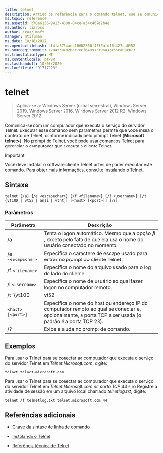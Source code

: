 ```yaml
---
title: telnet
description: Artigo de referência para o comando telnet, que se comunica com um computador que executa o serviço do servidor Telnet.
ms.topic: reference
ms.assetid: b70a6156-9413-4300-84ce-a34c467e2b4e
ms.author: lizross
author: eross-msft
manager: mtillman
ms.date: 10/16/2017
ms.openlocfilehash: cf4fa5754aec18662800f4536afd16a427ca0952
ms.sourcegitcommit: 720455aad2bac78cf64997d196a13f35ea0acb73
ms.translationtype: MT
ms.contentlocale: pt-BR
ms.lasthandoff: 10/05/2020
ms.locfileid: "91717923"
---
```

# <a name="telnet"></a>telnet

> Aplica-se a: Windows Server (canal semestral), Windows Server 2019, Windows Server 2016, Windows Server 2012 R2, Windows Server 2012

Comunica-se com um computador que executa o serviço do servidor Telnet. Executar esse comando sem parâmetros permite que você insira o contexto de Telnet, conforme indicado pelo prompt Telnet (**Microsoft telnet>**). No prompt de Telnet, você pode usar comandos Telnet para gerenciar o computador que executa o cliente Telnet.

> [!IMPORTANT]
> Você deve instalar o software cliente Telnet antes de poder executar este comando. Para obter mais informações, consulte [instalando o Telnet](/previous-versions/windows/it-pro/windows-server-2008-R2-and-2008/cc754293(v=ws.10)).

## <a name="syntax"></a>Sintaxe

```
telnet [/a] [/e <escapechar>] [/f <filename>] [/l <username>] [/t {vt100 | vt52 | ansi | vtnt}] [<host> [<port>]] [/?]
```

### <a name="parameters"></a>Parâmetros

| Parâmetro | Descrição |
|--|--|
| /a | Tenta o logon automático. Mesmo que a opção **/l** , exceto pelo fato de que ela usa o nome do usuário conectado no momento. |
| /e `<escapechar>` | Especifica o caractere de escape usado para entrar no prompt do cliente Telnet. |
| /f `<filename>` | Especifica o nome do arquivo usado para o log do lado do cliente. |
| /l `<username>` | Especifica o nome de usuário no qual fazer logon no computador remoto. |
| /t `{vt100 | vt52 | ansi | vtnt}` | Especifica o tipo de terminal. Os tipos de terminal com suporte são **vt100**, **vt52**, **ANSI**e **VTNT**. |
| `<host> [<port>]` | Especifica o nome do host ou endereço IP do computador remoto ao qual se conectar e, opcionalmente, a porta TCP a ser usada (o padrão é a porta TCP 23). |
| /? | Exibe a ajuda no prompt de comando. |

## <a name="examples"></a>Exemplos

Para usar o Telnet para se conectar ao computador que executa o serviço do servidor Telnet em *Telnet.Microsoft.com*, digite:

```
telnet telnet.microsoft.com
```

Para usar o Telnet para se conectar ao computador que executa o serviço do servidor Telnet em *Telnet.Microsoft.com na porta TCP 44* e ro Registre a atividade de sessão em um arquivo local chamado *telnetlog.txt*, digite:

```
telnet /f telnetlog.txt telnet.microsoft.com 44
```

## <a name="additional-references"></a>Referências adicionais

- [Chave da sintaxe de linha de comando](command-line-syntax-key.md)

- [Instalando o Telnet](/previous-versions/windows/it-pro/windows-server-2008-R2-and-2008/cc754293(v=ws.10))

- [Referência técnica de Telnet](/previous-versions/windows/it-pro/windows-server-2008-R2-and-2008/cc754987(v=ws.10))
